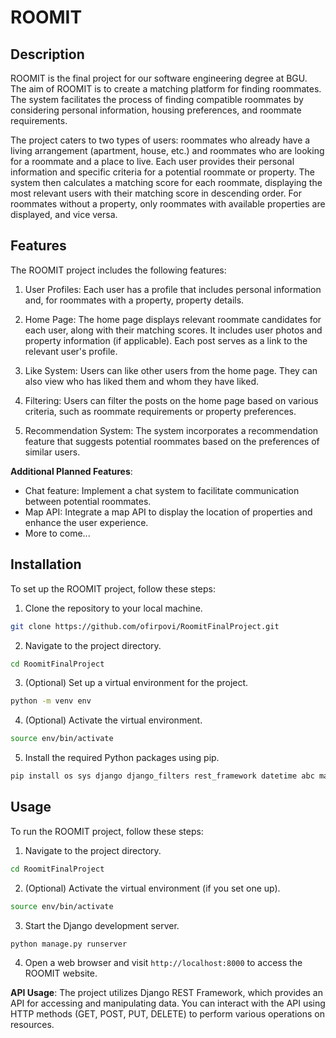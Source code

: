 # ROOMIT

## Description

ROOMIT is the final project for our software engineering degree at BGU. The aim of ROOMIT is to create a matching platform for finding roommates. The system facilitates the process of finding compatible roommates by considering personal information, housing preferences, and roommate requirements. 

The project caters to two types of users: roommates who already have a living arrangement (apartment, house, etc.) and roommates who are looking for a roommate and a place to live. Each user provides their personal information and specific criteria for a potential roommate or property. The system then calculates a matching score for each roommate, displaying the most relevant users with their matching score in descending order. For roommates without a property, only roommates with available properties are displayed, and vice versa.

## Features

The ROOMIT project includes the following features:

1. User Profiles: Each user has a profile that includes personal information and, for roommates with a property, property details.

2. Home Page: The home page displays relevant roommate candidates for each user, along with their matching scores. It includes user photos and property information (if applicable). Each post serves as a link to the relevant user's profile.

3. Like System: Users can like other users from the home page. They can also view who has liked them and whom they have liked.

4. Filtering: Users can filter the posts on the home page based on various criteria, such as roommate requirements or property preferences.

5. Recommendation System: The system incorporates a recommendation feature that suggests potential roommates based on the preferences of similar users.

**Additional Planned Features**:

- Chat feature: Implement a chat system to facilitate communication between potential roommates.
- Map API: Integrate a map API to display the location of properties and enhance the user experience.
- More to come...
## Installation

To set up the ROOMIT project, follow these steps:

1. Clone the repository to your local machine.

```bash
git clone https://github.com/ofirpovi/RoomitFinalProject.git
```

2. Navigate to the project directory.

```bash
cd RoomitFinalProject
```

3. (Optional) Set up a virtual environment for the project.

```bash
python -m venv env
```

4. (Optional) Activate the virtual environment.

```bash
source env/bin/activate
```

5. Install the required Python packages using pip.

```bash
pip install os sys django django_filters rest_framework datetime abc math unittest infscroll
```


## Usage

To run the ROOMIT project, follow these steps:

1. Navigate to the project directory.

```bash
cd RoomitFinalProject
```

2. (Optional) Activate the virtual environment (if you set one up).

```bash
source env/bin/activate
```

3. Start the Django development server.

```bash
python manage.py runserver
```

4. Open a web browser and visit `http://localhost:8000` to access the ROOMIT website.

**API Usage**: The project utilizes Django REST Framework, which provides an API for accessing and manipulating data. You can interact with the API using HTTP methods (GET, POST, PUT, DELETE) to perform various operations on resources.

